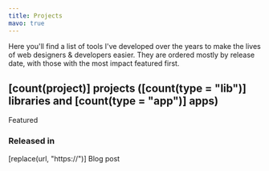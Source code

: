 ```yaml
---
title: Projects
mavo: true
---
```


Here you'll find a list of tools I've developed over the years to make the lives of web designers & developers easier.
They are ordered mostly by release date, with those with the most impact featured first.

<div mv-app="projects" class="projects" mv-storage="https://github.com/leaverou/leaverou.github.io/data.json" mv-plugins="markdown">
	<h2>[count(project)] projects ([count(type = &quot;lib&quot;)] libraries and [count(type = &quot;app&quot;)] apps)</h2>
	<div mv-list>
		<article property="project" mv-multiple="" mv-list-item mv-order="desc" style="--featured-weight: [featured]" class="type-[type] [if(featured &gt; 0, &quot;featured&quot;)]">
			<span property="featured" mv-attribute="data-weight" mv-editor-type="range" mv-editor-min="0" mv-editor-max="5" mv-default="0">Featured</span>
			<a href="[url]" class="image-container"><img property="image"/></a>
			<div class="main-content">
				<span property="type" mv-options="lib: Library, app: App"></span>
				<h3>
					<a href="[url]" target="_blank" mv-attribute="none" property="name" rel="noopener"></a>
					<div class="released">Released in <time property="releaseDate" datetime="YYYY-MM" mv-default="[$today]"></time></div>
				</h3>
				<div property="description" class="markdown"></div>
			</div>
			<footer>
				<a property="url">[replace(url, &quot;https://&quot;)]</a>
				<a property="blogPost">Blog post</a>
				<a property="repo" href="https://github.com/[repo]" mv-attribute="none" target="_blank" rel="noopener"></a>
				<img src="https://img.shields.io/github/stars/[repo]?style=social" alt=""/>
			</footer>
		</article>
	</div>
</div>